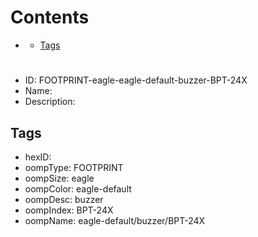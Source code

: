



Contents
========

* [](#)
	* [Tags](#tags)

# 

- ID: FOOTPRINT-eagle-eagle-default-buzzer-BPT-24X
- Name: 
- Description: 

## Tags

- hexID: 
- oompType: FOOTPRINT
- oompSize: eagle
- oompColor: eagle-default
- oompDesc: buzzer
- oompIndex: BPT-24X
- oompName: eagle-default/buzzer/BPT-24X
